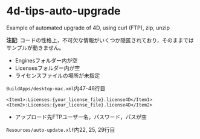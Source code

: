# 4d-tips-auto-upgrade
Example of automated upgrade of 4D, using curl (FTP), zip, unzip

**注記**: コードの性格上，不可欠な情報がいくつか隠匿されており，そのままではサンプルが動きません。

* Enginesフォルダー内が空
* Licensesフォルダー内が空
* ライセンスファイルの場所が未指定

``BuildApps/desktop-mac.xml``内47-48行目

```
<Item1>:Licenses:{your_license_file}.license4D</Item1>
<Item2>:Licenses:{your_license_file}.license4D</Item2>
```
* アップロード先FTPユーザー名，パスワード，パスが空

``Resources/auto-update.xlf``内22, 25, 29行目
